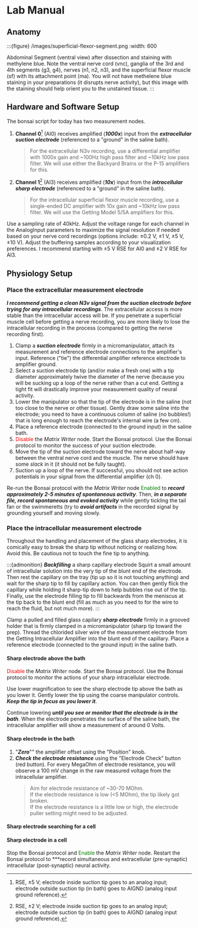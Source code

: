 # Lab Manual

## Anatomy

:::{figure} /images/superficial-flexor-segment.png
:width: 600

Abdominal Segment (ventral view) after dissection and staining with methylene blue. Note the ventral nerve cord (vnc), ganglia of the 3rd and 4th segments (g3, g4), nerves (n1, n2, n3), and the superficial flexor muscle (sf) with its attachment point (ma). You will not have methelene blue staining in your preparations (it disrupts nerve activity), but this image with the staining should help orient you to the unstained tissue.
:::

## Hardware and Software Setup

The bonsai script for today has two measurement nodes. 
1. **Channel 0**[^chan0-setup] (AI0) receives amplified (***1000x***) input from the ***extracellular suction electrode*** (referenced to a "ground" in the saline bath). 
	> For the extracellular N3v recording, use a differential amplifier with 1000x gain and \~100Hz high pass filter and \~10kHz low pass filter. We will use either the Backyard Brains or the P-15 amplifiers for this.
2. **Channel 1**[^chan1-setup] (AI3) receives amplified (***10x***) input from the ***intracellular sharp electrode*** (referenced to a "ground" in the saline bath). 
	> For the intracellular superficial flexor muscle recording, use a single-ended DC amplifier with 10x gain and \~10kHz low pass filter. We will use the Getting Model 5/5A amplifiers for this.

Use a sampling rate of 40kHz. Adjust the voltage range for each channel in the AnalogInput parameters to maximize the signal resolution if needed based on your nerve cord recordings (options include: ±0.2 V, ±1 V, ±5 V, ±10 V). Adjust the buffering samples according to your visualization preferences. I recommend starting with ±5 V RSE for AI0 and ±2 V RSE for AI3.

[^chan0-setup]: RSE, ±5 V; electrode inside suction tip goes to an analog input; electrode outside suction tip (in bath) goes to AIGND (analog input ground reference). 

[^chan1-setup]: RSE, ±2 V; electrode inside suction tip goes to an analog input; electrode outside suction tip (in bath) goes to AIGND (analog input ground reference). 

## Physiology Setup

### Place the extracellular measurement electrode 

***I recommend getting a clean N3v signal from the suction electrode before trying for any intracellular recordings***. The extracellular access is more stable than the intracellular access will be. If you penetrate a superficial muscle cell before getting a nerve recording, you are more likely to lose the intracellular recording in the process (compared to getting the nerve recording first). 

1. Clamp a ***suction electrode*** firmly in a micromanipulator, attach its measurement and reference electrode connections to the amplifier's input. Reference ("tie") the differential amplifier reference electrode to amplifier ground. 
2. Select a suction electrode tip (and/or make a fresh one) with a tip diameter approximately twive the diameter of the nerve (because you will be sucking up a loop of the nerve rather than a cut end. Getting a tight fit will drastically improve your measurement quality of neural activity. 
3. Lower the manipulator so that the tip of the electrode is in the saline (not too close to the nerve or other tissue). Gently draw some saline into the electrode; you need to have a continuous column of saline (no bubbles!) that is long enough to reach the electrode's internal wire (a few cm). 
4. Place a reference electrode (connected to the ground input) in the saline bath. 
5. <font color = 'red'>Disable</font> the *Matrix Writer* node. Start the Bonsai protocol. Use the Bonsai protocol to monitor the success of your suction electrode. 
6. Move the tip of the suction electrode toward the nerve about half-way between the ventral nerve cord and the muscle. The nerve should have some *slack* in it (it should not be fully taught). 
7. Suction up a loop of the nerve. If successful, you should not see action potentials in your signal from the differential amplifier (ch 0).

Re-run the Bonsai protocol with the *Matrix Writer* node <font color = 'green'>Enabled</font> to ***record approximately 2-5 minutes of spontaneous activity***. Then, ***in a separate file, record spontaneous and evoked activity*** while gently tickling the tail fan or the swimmeretts (try to ***avoid artifacts*** in the recorded signal by grounding yourself and moving slowly. 

### Place the intracellular measurement electrode 

Throughout the handling and placement of the glass sharp electrodes, it is comically easy to break the sharp tip without noticing or realizing how. Avoid this. Be cautious not to touch the fine tip to anything. 

:::{admonition} ***Backfilling*** a sharp capillary electrode
Squirt a small amount of intracellular solution into the very tip of the blunt end of the electrode. Then rest the capillary on the tray (tip up so it is not touching anything) and wait for the sharp tip to fill by capillary action. You can then gently flick the capillary while holding it sharp-tip down to help bubbles rise out of the tip. Finally, use the electrode filling tip to fill backwards from the meniscus at the tip back to the blunt end (fill as much as you need to for the wire to reach the fluid, but not much more). 
:::

Clamp a pulled and filled glass capilary ***sharp electrode*** firmly in a grooved holder that is firmly clamped in a micromanipulator (sharp tip toward the prep). Thread the chlorided silver wire of the measurement electrode from the Getting Intracellular Amplifier into the blunt end of the capillary. Place a reference electrode (connected to the ground input) in the saline bath. 

#### Sharp electrode above the bath 

<font color = 'red'>Disable</font> the *Matrix Writer* node. Start the Bonsai protocol. Use the Bonsai protocol to monitor the actions of your sharp intracellular electrode. 

Use lower magnification to see the sharp electrode tip above the bath as you lower it. Gently lower the tip using the coarse manipulator controls. ***Keep the tip in focus as you lower it***.

Continue lowering ***until you see or monitor that the electrode is in the bath***. When the electrode penetrates the surface of the saline bath, the intracellular amplifier will show a measurement of around 0 Volts. 

#### Sharp electrode in the bath 

1. "***Zero***"" the amplifier offset using the "Position" knob. 
2. ***Check the electrode resistance*** using the "Electrode Check" button (red button). For every MegaOhm of electrode resistance, you will observe a 100 mV change in the raw measured voltage from the intracellular amplifier. 
	> Aim for electrode resistance of \~30-70 MOhm.  
	> If the electrode resistance is low (<5 MOhm), the tip likely got broken.  
	> If the electrode resistance is a little low or high, the electrode puller setting might need to be adjusted.  

#### Sharp electrode searching for a cell 



#### Sharp electrode in a cell 

Stop the Bonsai protocol and <font color = 'green'>Enable</font> the *Matrix Writer* node. Restart the Bonsai protocol to ***record simultaneous and extracellular (pre-synaptic) intracellular (post-synaptic) neural activity.  